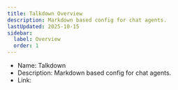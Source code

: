 ```yaml
---
title: Talkdown Overview
description: Markdown based config for chat agents.
lastUpdated: 2025-10-15
sidebar:
  label: Overview
  order: 1
---
```


- Name: Talkdown
- Description: Markdown based config for chat agents.
- Link: 